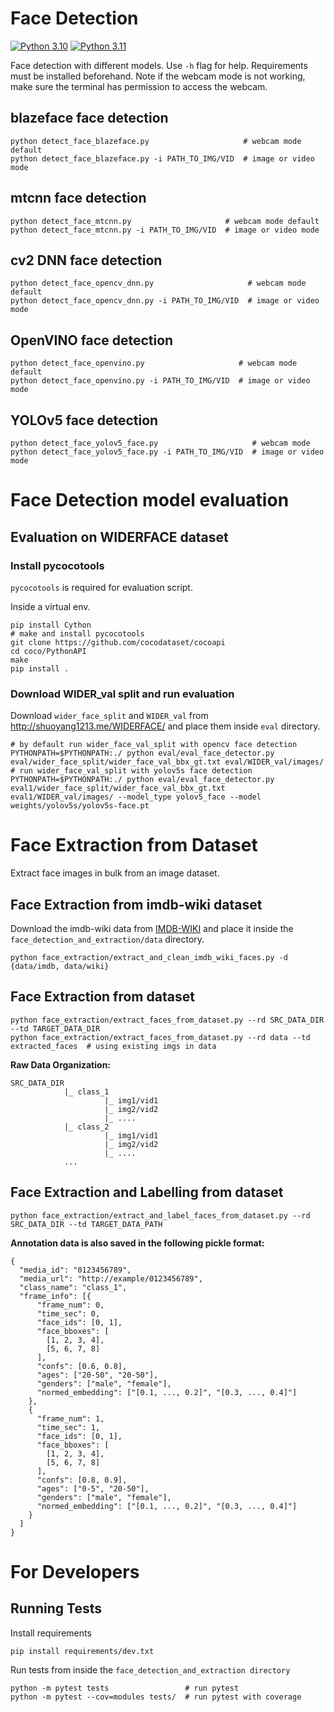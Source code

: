 # Face Detection

[![Python 3.10](https://img.shields.io/badge/python-3.10-green.svg)](https://www.python.org/downloads/release/python-3100/)
[![Python 3.11](https://img.shields.io/badge/python-3.11-green.svg)](https://www.python.org/downloads/release/python-3110/)

Face detection with different models. Use `-h` flag for help. Requirements must be installed beforehand. Note if the webcam mode is not working, make sure the terminal has permission to access the webcam.

## blazeface face detection

```shell
python detect_face_blazeface.py                     # webcam mode default
python detect_face_blazeface.py -i PATH_TO_IMG/VID  # image or video mode
```

## mtcnn face detection

```shell
python detect_face_mtcnn.py                     # webcam mode default
python detect_face_mtcnn.py -i PATH_TO_IMG/VID  # image or video mode
```

## cv2 DNN face detection

```shell
python detect_face_opencv_dnn.py                     # webcam mode default
python detect_face_opencv_dnn.py -i PATH_TO_IMG/VID  # image or video mode
```

## OpenVINO face detection

```shell
python detect_face_openvino.py                     # webcam mode default
python detect_face_openvino.py -i PATH_TO_IMG/VID  # image or video mode
```

## YOLOv5 face detection

```shell
python detect_face_yolov5_face.py                     # webcam mode
python detect_face_yolov5_face.py -i PATH_TO_IMG/VID  # image or video mode
```

# Face Detection model evaluation

## Evaluation on WIDERFACE dataset

### Install pycocotools

`pycocotools` is required for evaluation script.

Inside a virtual env.

```shell
pip install Cython
# make and install pycocotools
git clone https://github.com/cocodataset/cocoapi
cd coco/PythonAPI
make
pip install .
```

### Download WIDER_val split and run evaluation

Download `wider_face_split` and `WIDER_val` from <http://shuoyang1213.me/WIDERFACE/> and place them inside `eval` directory.

```shell
# by default run wider_face_val_split with opencv face detection
PYTHONPATH=$PYTHONPATH:./ python eval/eval_face_detector.py eval/wider_face_split/wider_face_val_bbx_gt.txt eval/WIDER_val/images/
# run wider_face_val_split with yolov5s face detection
PYTHONPATH=$PYTHONPATH:./ python eval/eval_face_detector.py eval1/wider_face_split/wider_face_val_bbx_gt.txt eval1/WIDER_val/images/ --model_type yolov5_face --model weights/yolov5s/yolov5s-face.pt
```

# Face Extraction from Dataset

Extract face images in bulk from an image dataset.

## Face Extraction from imdb-wiki dataset

Download the imdb-wiki data from [IMDB-WIKI](https://data.vision.ee.ethz.ch/cvl/rrothe/imdb-wiki/) and place it inside the `face_detection_and_extraction/data` directory.

```shell
python face_extraction/extract_and_clean_imdb_wiki_faces.py -d {data/imdb, data/wiki}
```

## Face Extraction from dataset

```shell
python face_extraction/extract_faces_from_dataset.py --rd SRC_DATA_DIR --td TARGET_DATA_DIR
python face_extraction/extract_faces_from_dataset.py --rd data --td extracted_faces  # using existing imgs in data
```

**Raw Data Organization:**

    SRC_DATA_DIR
                |_ class_1
                         |_ img1/vid1
                         |_ img2/vid2
                         |_ ....
                |_ class_2
                         |_ img1/vid1
                         |_ img2/vid2
                         |_ ....
                ...

## Face Extraction and Labelling from dataset

```shell
python face_extraction/extract_and_label_faces_from_dataset.py --rd SRC_DATA_DIR --td TARGET_DATA_PATH
```

**Annotation data is also saved in the following pickle format:**

    {
      "media_id": "0123456789",
      "media_url": "http://example/0123456789",
      "class_name": "class_1",
      "frame_info": [{
          "frame_num": 0,
          "time_sec": 0,
          "face_ids": [0, 1],
          "face_bboxes": [
            [1, 2, 3, 4],
            [5, 6, 7, 8]
          ],
          "confs": [0.6, 0.8],
          "ages": ["20-50", "20-50"],
          "genders": ["male", "female"],
          "normed_embedding": ["[0.1, ..., 0.2]", "[0.3, ..., 0.4]"]
        },
        {
          "frame_num": 1,
          "time_sec": 1,
          "face_ids": [0, 1],
          "face_bboxes": [
            [1, 2, 3, 4],
            [5, 6, 7, 8]
          ],
          "confs": [0.8, 0.9],
          "ages": ["0-5", "20-50"],
          "genders": ["male", "female"],
          "normed_embedding": ["[0.1, ..., 0.2]", "[0.3, ..., 0.4]"]
        }
      ]
    }

# For Developers

## Running Tests

Install requirements

```shell
pip install requirements/dev.txt
```

Run tests from inside the `face_detection_and_extraction directory`

```shell
python -m pytest tests                 # run pytest
python -m pytest --cov=modules tests/  # run pytest with coverage
```

